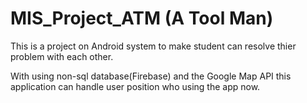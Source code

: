 # MIS_Project_ATM (A Tool Man)

This is a project on Android system to make student can resolve thier problem with each other.

With using non-sql database(Firebase) and the Google Map API this application can handle user position who using the app now.

